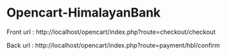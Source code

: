 # Opencart-HimalayanBank

Front url : http://localhost/opencart/index.php?route=checkout/checkout

Back url : http://localhost/opencart/index.php?route=payment/hbl/confirm
